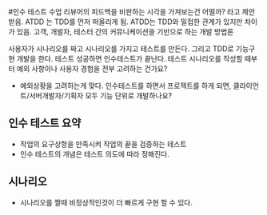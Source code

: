 #인수 테스트 수업
리뷰어의 피드백을 비판하는 시각을 가져보는건 어떨까? 라고 제안받음.
ATDD 는 TDD를 먼저 떠올리게 됨.
ATDD는 TDD와 밀접한 관계가 있지만 차이가 있음.
고객, 개발자, 테스터 간의 커뮤니케이션을 기반으로 하는 개발 방법론

사용자가 시나리오를 짜고
시나리오를 가지고 테스트를 만든다.
그리고 TDD로 기능구현 개발을 한다.
테스트 성공하면 인수테스트가 끝난다.
테스트 시나리오를 작성할 때부터 예외 사항이나 사용자 경험을 전부 고려하는 건가요?
* 예외상황을 고려하는게 맞다.
  인수테스트를 하면서 프로젝트를 하게 되면, 클라이언트/서버개발자/기획자 모두 기능 단위로 개발하나요?


## 인수 테스트 요약
- 작업의 요구상항을 만족시켜 작업의 끝을 검증하는 테스트
- 인수 테스트의 개념은 테스트 의도에 따라 정해진다.
## 시나리오
- 시나리오를 짤때 비정상적인것이 더 빠르게 구현 할 수 있다.

